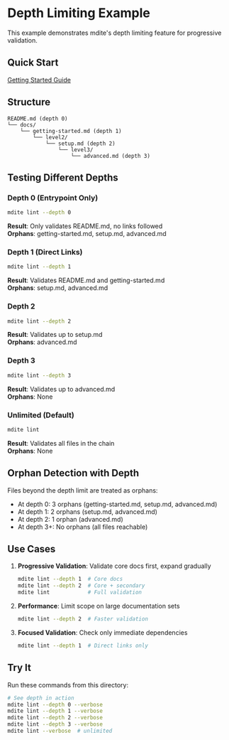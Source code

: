 # Depth Limiting Example

This example demonstrates mdite's depth limiting feature for progressive validation.

## Quick Start

[Getting Started Guide](docs/getting-started.md)

## Structure

```
README.md (depth 0)
└── docs/
    └── getting-started.md (depth 1)
        └── level2/
            └── setup.md (depth 2)
                └── level3/
                    └── advanced.md (depth 3)
```

## Testing Different Depths

### Depth 0 (Entrypoint Only)

```bash
mdite lint --depth 0
```

**Result**: Only validates README.md, no links followed  
**Orphans**: getting-started.md, setup.md, advanced.md

### Depth 1 (Direct Links)

```bash
mdite lint --depth 1
```

**Result**: Validates README.md and getting-started.md  
**Orphans**: setup.md, advanced.md

### Depth 2

```bash
mdite lint --depth 2
```

**Result**: Validates up to setup.md  
**Orphans**: advanced.md

### Depth 3

```bash
mdite lint --depth 3
```

**Result**: Validates up to advanced.md  
**Orphans**: None

### Unlimited (Default)

```bash
mdite lint
```

**Result**: Validates all files in the chain  
**Orphans**: None

## Orphan Detection with Depth

Files beyond the depth limit are treated as orphans:

- At depth 0: 3 orphans (getting-started.md, setup.md, advanced.md)
- At depth 1: 2 orphans (setup.md, advanced.md)
- At depth 2: 1 orphan (advanced.md)
- At depth 3+: No orphans (all files reachable)

## Use Cases

1. **Progressive Validation**: Validate core docs first, expand gradually

   ```bash
   mdite lint --depth 1  # Core docs
   mdite lint --depth 2  # Core + secondary
   mdite lint            # Full validation
   ```

2. **Performance**: Limit scope on large documentation sets

   ```bash
   mdite lint --depth 2  # Faster validation
   ```

3. **Focused Validation**: Check only immediate dependencies
   ```bash
   mdite lint --depth 1  # Direct links only
   ```

## Try It

Run these commands from this directory:

```bash
# See depth in action
mdite lint --depth 0 --verbose
mdite lint --depth 1 --verbose
mdite lint --depth 2 --verbose
mdite lint --depth 3 --verbose
mdite lint --verbose  # unlimited
```

